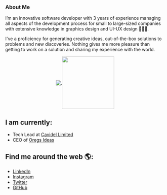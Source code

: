 ### About Me

I’m an innovative software developer with 3 years of experience managing all aspects of the development process for small to large-sized companies with extensive knowledge in graphics design and UI-UX design 👨🏾‍💻.

I've a proficiency for generating creative ideas, out-of-the-box solutions to problems and new discoveries. Nothing gives me more pleasure than getting to work on a solution and sharing my experience with the world.

<p align="center">
  <a href="https://github.com/oregs?tab=repositories">
    <img
      align="center"
      src="https://github-readme-stats.vercel.app/api/top-langs/?username=oregs&layout=compact"
    />
  </a>
  <a href="https://github.com/oregs?tab=repositories">
    <img
      align="center"
      height="165"
      src="https://github-readme-stats.vercel.app/api?username=oregs&count_private=true&show_icons=true&custom_title=Github%20Status&hide=issues"
    />
  </a>
</p>

## I am currently:
 - Tech Lead at [Cavidel Limited](https://www.cavidel.com/)
 - CEO of [Oregs Ideas](https://www.oregsideas.com)

## Find me around the web 🌎:
 - [LinkedIn](https://www.linkedin.com/in/segun-oregunwa/)
 - [Instagram](https://www.instagram.com/oregs/)
 - [Twitter](https://twitter.com/oregsideas)
 - [GitHub](https://github.com/oregs)
